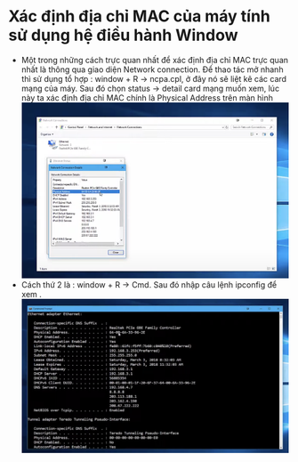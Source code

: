 # Xác định địa chỉ MAC của máy tính sử dụng hệ điều hành Window
-   Một trong những cách trực quan nhất để xác định địa chỉ MAC trực quan nhất là thông qua giao diện Network connection. Để thao tác mở nhanh thì sử dụng tổ hợp : window + R -> ncpa.cpl, ở đây nó sẽ liệt kê các card mạng của máy.  Sau đó chọn status -> detail card mạng muốn xem, lúc này ta xác định địa chỉ MAC chính là Physical Address trên màn hình ![Alt text](<Screenshot 2023-09-17 at 07.01.12.png>)
-   Cách thứ 2 là : window + R -> Cmd. Sau đó nhập câu lệnh ipconfig để xem .![Alt text](<Screenshot 2023-09-17 at 07.02.22.png>)